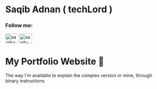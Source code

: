 # Saqib Adnan ( techLord )
 
<h3 align="left">Follow me:</h3>
<p align="left">
<a href="https://twitter.com/saqibadnan0011" target="blank"><img align="center" src="https://raw.githubusercontent.com/rahuldkjain/github-profile-readme-generator/master/src/images/icons/Social/twitter.svg" alt="saqibadnan0011" height="30" width="40" /></a>
<a href="https://linkedin.com/in/saqib-adnan" target="blank"><img align="center" src="https://raw.githubusercontent.com/rahuldkjain/github-profile-readme-generator/master/src/images/icons/Social/linked-in-alt.svg" alt="saqib-adnan" height="30" width="40" /></a>
</p>

<h1 align="left">My Portfolio Website 👾</h1>
<p align="left">The way I'm available to explain the complex version or mine, through binary instructions</p>

